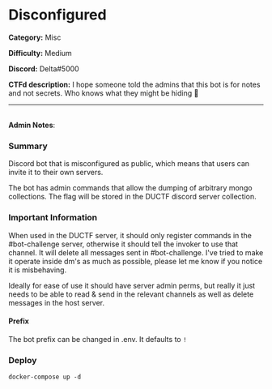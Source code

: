 # Disconfigured

**Category:** Misc

**Difficulty:** Medium

**Discord:** Delta#5000

**CTFd description:** I hope someone told the admins that this bot is for notes and not secrets.
Who knows what they might be hiding 👀

---
\
**Admin Notes**:
### **Summary**
Discord bot that is misconfigured as public, which means that users can invite it to their own servers.

The bot has admin commands that allow the dumping of arbitrary mongo collections. The flag will be stored in the DUCTF discord server collection.

### **Important Information**
When used in the DUCTF server, it should only register commands in the #bot-challenge server, otherwise it should tell the invoker to use that channel.
It will delete all messages sent in #bot-challenge.
I've tried to make it operate inside dm's as much as possible, please let me know if you notice it is misbehaving.

Ideally for ease of use it should have server admin perms, but really it just needs to be able to read & send in the relevant channels as well as delete messages in the host server.

#### **Prefix**
The bot prefix can be changed in .env.
It defaults to `!`

### **Deploy**
`docker-compose up -d`